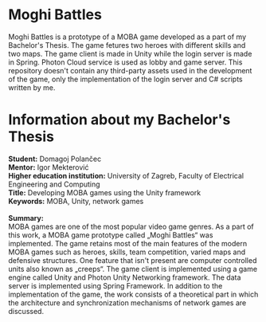 # Moghi Battles

Moghi Battles is a prototype of a MOBA game developed as a part of my Bachelor's Thesis. The game fetures two heroes with different skills and two maps. The game client is made in Unity while the login server is made in Spring. Photon Cloud service is used as lobby and game server. This repository doesn't contain any third-party assets used in the development of the game, only the implementation of the login server and C# scripts written by me.

<h1>Information about my Bachelor's Thesis</h1>
<b>Student:</b> Domagoj Polančec<br>
<b>Mentor:</b> Igor Mekterović<br>
<b>Higher education institution:</b> University of Zagreb, Faculty of Electrical Engineering and Computing<br>
<b>Title:</b> Developing MOBA games using the Unity framework<br>
<b>Keywords:</b> MOBA, Unity, network games<br><br>
<b>Summary:</b><br>
MOBA games are one of the most popular video game genres. As a part of this work, a MOBA game prototype called „Moghi Battles“ was implemented. The game retains most of the main features of the modern MOBA games such as heroes, skills, team competition, varied maps and defensive structures. One feature that isn't present are computer controlled units also known as „creeps“. The game client is implemented using a game engine called Unity and Photon Unity Networking framework. The data server is implemented using Spring Framework. In addition to the implementation of the game, the work consists of a theoretical part in which the architecture and synchronization mechanisms of network games are discussed.


